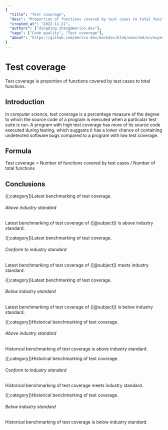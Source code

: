 ```yaml
---
{
  "title": "Test coverage",
  "desc": "Proportion of functions covered by test cases to total functions",
  "created_at": "2022-11-21",
  "authors": ["dingding.zhang@merico.dev"],
  "tags": ["Code quality", "Test coverage"],
  "about": "https://github.com/merico-dev/markdoc/blob/main/md/en/expert-sample.md"
}
---
```

# Test coverage

Test coverage is proportion of functions covered by test cases to total functions.

## Introduction

In computer science, test coverage is a percentage measure of the degree to which the source code of a program is executed when a particular test suite is run. A program with high test coverage has more of its source code executed during testing, which suggests it has a lower chance of containing undetected software bugs compared to a program with low test coverage.

## Formula

Test coverage = Number of functions covered by test cases / Number of total functions

## Conclusions

<div data-section="latest_benchmarking_good">

{[;category]}Latest benchmarking of test coverage.

###### Above industry standard

Latest benchmarking of test coverage of {[@subject]} is above industry standard.

</div>

<div data-section="latest_benchmarking_fair">

{[;category]}Latest benchmarking of test coverage.

###### Conform to industry standard

Latest benchmarking of test coverage of {[@subject]} meets industry standard.

</div>

<div data-section="latest_benchmarking_below">

{[;category]}Latest benchmarking of test coverage.

###### Below industry standard

Latest benchmarking of test coverage of {[@subject]} is below industry standard.

</div>

<div data-section="historical_benchmarking_good">

{[;category]}Historical benchmarking of test coverage.

###### Above industry standard

Historical benchmarking of test coverage is above industry standard.

</div>

<div data-section="historical_benchmarking_fair">

{[;category]}Historical benchmarking of test coverage.

###### Conform to industry standard

Historical benchmarking of test coverage meets industry standard.

</div>

<div data-section="historical_benchmarking_below">

{[;category]}Historical benchmarking of test coverage.

###### Below industry standard

Historical benchmarking of test coverage is below industry standard.

</div>
